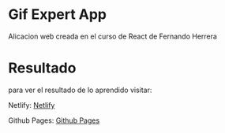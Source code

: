 # Gif Expert App

Alicacion web creada en el curso de React de Fernando Herrera


# Resultado

para ver el resultado de lo aprendido visitar:

Netlify: [Netlify]( https://git-expert-jrps.netlify.app/)

Github Pages: [Github Pages](https://jrpsdev.github.io/GifExpertApp/)